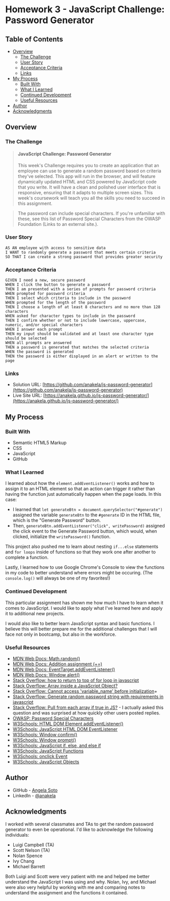 # Homework 3 - JavaScript Challenge: Password Generator

## Table of Contents

- [Overview](#overview)
  - [The Challenge](#the-challenge)
  - [User Story](#user-story)
  - [Acceptance Criteria](#acceptance-criteria)
  - [Links](#links)
- [My Process](#my-process)
  - [Built With](#built-with)
  - [What I Learned](#what-i-learned)
  - [Continued Development](#continued-development)
  - [Useful Resources](#useful-resources)
- [Author](#author)
- [Acknowledgments](#acknowledgments)

## Overview

### The Challenge

> #### JavaScript Challenge: Password Generator
> This week's Challenge requires you to create an application that an employee can use to generate a random password based on criteria they've selected. This app will run in the browser, and will feature dynamically updated HTML and CSS powered by JavaScript code that you write. It will have a clean and polished user interface that is responsive, ensuring that it adapts to multiple screen sizes. This week's coursework will teach you all the skills you need to succeed in this assignment.

> The password can include special characters. If you're unfamiliar with these, see this list of Password Special Characters from the OWASP Foundation (Links to an external site.).

### User Story

```
AS AN employee with access to sensitive data
I WANT to randomly generate a password that meets certain criteria
SO THAT I can create a strong password that provides greater security
```
### Acceptance Criteria

```
GIVEN I need a new, secure password
WHEN I click the button to generate a password
THEN I am presented with a series of prompts for password criteria
WHEN prompted for password criteria
THEN I select which criteria to include in the password
WHEN prompted for the length of the password
THEN I choose a length of at least 8 characters and no more than 128 characters
WHEN asked for character types to include in the password
THEN I confirm whether or not to include lowercase, uppercase, numeric, and/or special characters
WHEN I answer each prompt
THEN my input should be validated and at least one character type should be selected
WHEN all prompts are answered
THEN a password is generated that matches the selected criteria
WHEN the password is generated
THEN the password is either displayed in an alert or written to the page
```

### Links

- Solution URL: [https://github.com/anakela/js-password-generator](https://github.com/anakela/js-password-generator)
- Live Site URL: [https://anakela.github.io/js-password-generator/](https://anakela.github.io/js-password-generator/)

## My Process

### Built With

- Semantic HTML5 Markup
- CSS
- JavaScript
- GitHub

### What I Learned

I learned about how the `element.addEventListener()` works and how to assign it to an HTML element so that an action can trigger it rather than having the function just automatically happen when the page loads.  In this case:

- I learned that `let generateBtn = document.querySelector("#generate")` assigned the variable `generateBtn` to the `#generate` ID in the HTML file, which is the "Generate Password" button.
- Then, `generateBtn.addEventListener("click", writePassword)` assigned the click event to the Generate Password button, which would, when clicked, initialize the `writePassword()` function.

This project also pushed me to learn about nesting `if...else` statements and `for loops` inside of functions so that they work one after another to complete a function.

Lastly, I learned how to use Google Chrome's Console to view the functions in my code to better understand where errors might be occuring.  (The `console.log()` will always be one of my favorites!)

### Continued Development

This particular assignment has shown me how much I have to learn when it comes to JavaScript.  I would like to apply what I've learned here and apply it to additional new projects.

I would also like to better learn JavaScript syntax and basic functions.  I believe this will better prepare me for the additional challenges that I will face not only in bootcamp, but also in the workforce.

### Useful Resources

- [MDN Web Docs: Math.random()](https://developer.mozilla.org/en-US/docs/Web/JavaScript/Reference/Global_Objects/Math/random)
- [MDN Web Docs: Addition assignment (+=)](https://developer.mozilla.org/en-US/docs/Web/JavaScript/Reference/Operators/Addition_assignment)
- [MDN Web Docs: EventTarget.addEventListener()](https://developer.mozilla.org/en-US/docs/Web/API/EventTarget/addEventListener)
- [MDN Web Docs: Window alert()](https://developer.mozilla.org/en-US/docs/Web/API/Window/alert)
- [Stack Overflow: how to return to top of for loop in javascript](https://stackoverflow.com/questions/3927136/how-to-return-to-top-of-for-loop-in-javascript)
- [Stack Overflow: Array inside a JavaScript Object?](https://stackoverflow.com/questions/1828924/array-inside-a-javascript-object)
- [Stack Overflow: Cannot access 'variable_name' before initialization](https://stackoverflow.com/questions/56318460/cannot-access-variable-name-before-initialization)+
- [Stack Overflow: Generate random password string with requirements in javascript](https://stackoverflow.com/questions/9719570/generate-random-password-string-with-requirements-in-javascript)
- [Stack Overflow: Pull from each array if true in JS?](https://stackoverflow.com/questions/72246191/pull-from-each-array-if-true-in-js) - I actually asked this question and was surprised at how quickly other users posted replies.
- [OWASP: Password Special Characters](https://owasp.org/www-community/password-special-characters)
- [W3Schools: HTML DOM Element addEventListener()](https://www.w3schools.com/jsref/met_element_addeventlistener.asp)
- [W3Schools: JavaScript HTML DOM EventListener](https://www.w3schools.com/js/js_htmldom_eventlistener.asp)
- [W3Schools: Window confirm()](https://www.w3schools.com/jsref/met_win_confirm.asp)
- [W3Schools: Window prompt()](https://www.w3schools.com/jsref/met_win_prompt.asp)
- [W3Schools: JavaScript if, else, and else if](https://www.w3schools.com/js/js_if_else.asp)
- [W3Schools: JavaScript Functions](https://www.w3schools.com/js/js_functions.asp)
- [W3Schools: onclick Event](https://www.w3schools.com/jsref/event_onclick.asp)
- [W3Schools: JavaScript Objects](https://www.w3schools.com/js/js_objects.asp)

## Author

- GitHub - [Angela Soto](https://github.com/anakela)
- LinkedIn - [@anakela](https://www.linkedin.com/in/anakela/)

## Acknowledgments

I worked with several classmates and TAs to get the random password generator to even be operational.  I'd like to acknowledge the following individuals:

- Luigi Campbell (TA)
- Scott Nelson (TA)
- Nolan Spence
- Ivy Chang
- Michael Barrett

Both Luigi and Scott were very patient with me and helped me better understand the JavaScript I was using and why.  Nolan, Ivy, and Michael were also very helpful by working with me and comparing notes to understand the assignment and the functions it contained.